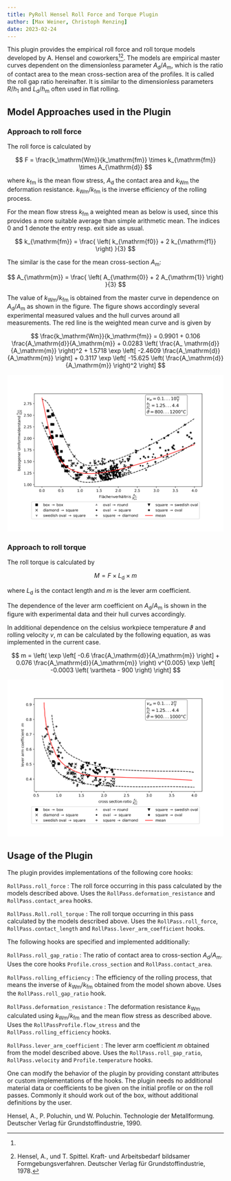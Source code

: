 ```yaml
---
title: PyRoll Hensel Roll Force and Torque Plugin  
author: [Max Weiner, Christoph Renzing]
date: 2023-02-24
---
```


This plugin provides the empirical roll force and roll torque models developed by A. Hensel and coworkers[^1][^2]. The
models are empirical master curves dependent on the dimensionless parameter $A_\mathrm{d}/A_\mathrm{m}$, which is the
ratio of contact area to the mean cross-section area of the profiles. It is called the roll gap ratio hereinafter. It is
similar to the dimensionless parameters $R/h_1$ and $L_\mathrm{d}/h_\mathrm{m}$ often used in flat rolling.

## Model Approaches used in the Plugin

### Approach to roll force

The roll force is calculated by

$$ F = \frac{k_\mathrm{Wm}}{k_\mathrm{fm}} \times k_{\mathrm{fm}} \times A_{\mathrm{d}} $$

where $k_{\mathrm{fm}}$ is the mean flow stress, $A_{\mathrm{d}}$ the contact area and $k_\mathrm{Wm}$ the deformation
resistance. $k_\mathrm{Wm}/k_\mathrm{fm}$ is the inverse efficiency of the rolling process.

For the mean flow stress $k_{\mathrm{fm}}$ a weighted mean as below is used, since this provides a more suitable average
than simple arithmetic mean. The indices 0 and 1 denote the entry resp. exit side as usual.

$$ k_{\mathrm{fm}} = \frac{ \left( k_{\mathrm{f0}} + 2 k_{\mathrm{f1}} \right) }{3} $$

The similar is the case for the mean cross-section $A_\mathrm{m}$:

$$ A_{\mathrm{m}} = \frac{ \left( A_{\mathrm{0}} + 2 A_{\mathrm{1}} \right) }{3} $$

The value of $k_\mathrm{Wm}/k_\mathrm{fm}$ is obtained from the master curve in dependence on $A_\mathrm{d}/A_
\mathrm{m}$ as shown in the figure. The figure shows accordingly several experimental measured values and the hull
curves around all measurements. The red line is the weighted mean curve and is given by

$$ \frac{k_\mathrm{Wm}}{k_\mathrm{fm}} = 0.9901 + 0.106 \frac{A_\mathrm{d}}{A_\mathrm{m}} + 0.0283 \left( \frac{A_
\mathrm{d}}{A_\mathrm{m}} \right)^2 + 1.5718 \exp \left[ -2.4609 \frac{A_\mathrm{d}}{A_\mathrm{m}} \right] + 0.3117 \exp
\left[ -15.625 \left( \frac{A_\mathrm{d}}{A_\mathrm{m}} \right)^2 \right]
$$

![Hensel deformation resistance curve](deformation_resistance_hensel.svg)

### Approach to roll torque

The roll torque is calculated by

$$ M = F \times L_{\mathrm{d}} \times m $$

where $L_{\mathrm{d}}$ is the contact length and $m$ is the lever arm coefficient.

The dependence of the lever arm coefficient on $A_\mathrm{d}/A_\mathrm{m}$ is shown in the figure with experimental data
and their hull curves accordingly.

In additional dependence on the celsius workpiece temperature $\vartheta$ and rolling velocity $v$, $m$ can be
calculated by the following equation, as was implemented in the current case.

$$ m = \left( \exp \left[ -0.6 \frac{A_\mathrm{d}}{A_\mathrm{m}} \right] + 0.076 \frac{A_\mathrm{d}}{A_\mathrm{m}}
\right) v^{0.005} \exp \left[ -0.0003 \left( \vartheta - 900 \right) \right] $$

![Hensel lever arm coefficient curve](lever_arm_hensel.svg)

## Usage of the Plugin

The plugin provides implementations of the following core hooks:

`RollPass.roll_force`
:   The roll force occurring in this pass calculated by the models described above. Uses
the `RollPass.deformation_resistance` and `RollPass.contact_area` hooks.

`RollPass.Roll.roll_torque`
:   The roll torque occurring in this pass calculated by the models described above. Uses the `RollPass.roll_force`,
`RollPass.contact_length` and `RollPass.lever_arm_coefficient` hooks.

The following hooks are specified and implemented additionally:

`RollPass.roll_gap_ratio`
:   The ratio of contact area to cross-section $A_\mathrm{d}/A_\mathrm{m}$. Uses the core hooks `Profile.cross_section`
and `RollPass.contact_area`.

`RollPass.rolling_efficiency`
:   The efficiency of the rolling process, that means the inverse of $k_\mathrm{Wm}/k_\mathrm{fm}$ obtained from the
model shown above. Uses the `RollPass.roll_gap_ratio` hook.

`RollPass.deformation_resistance`
:   The deformation resistance $k_\mathrm{Wm}$ calculated using $k_\mathrm{Wm}/k_\mathrm{fm}$ and the mean flow stress
as described above. Uses the `RollPassProfile.flow_stress` and the `RollPass.rolling_efficiency` hooks.

`RollPass.lever_arm_coefficient`
:   The lever arm coefficient $m$ obtained from the model described above. Uses the `RollPass.roll_gap_ratio`,
`RollPass.velocity` and `Profile.temperature` hooks.

One can modify the behavior of the plugin by providing constant attributes or custom implementations of the hooks. The
plugin needs no additional material data or coefficients to be given on the initial profile or on the roll passes.
Commonly it should work out of the box, without additional definitions by the user.

[^1]:
Hensel, A., P. Poluchin, und W. Poluchin. Technologie der Metallformung. Deutscher Verlag für Grundstoffindustrie, 1990.

[^2]: Hensel, A., und T. Spittel. Kraft- und Arbeitsbedarf bildsamer Formgebungsverfahren. Deutscher Verlag für
Grundstoffindustrie, 1978.
